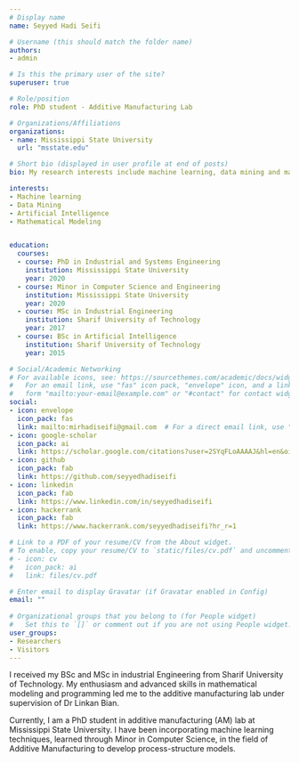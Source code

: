 ```yaml
---
# Display name
name: Seyyed Hadi Seifi

# Username (this should match the folder name)
authors:
- admin

# Is this the primary user of the site?
superuser: true

# Role/position
role: PhD student - Additive Manufacturing Lab

# Organizations/Affiliations
organizations:
- name: Mississippi State University
  url: "msstate.edu"

# Short bio (displayed in user profile at end of posts)
bio: My research interests include machine learning, data mining and mathematical modeling.

interests:
- Machine learning
- Data Mining
- Artificial Intelligence
- Mathematical Modeling


education:
  courses:
  - course: PhD in Industrial and Systems Engineering
    institution: Mississippi State University
    year: 2020
  - course: Minor in Computer Science and Engineering
    institution: Mississippi State University
    year: 2020
  - course: MSc in Industrial Engineering
    institution: Sharif University of Technology
    year: 2017
  - course: BSc in Artificial Intelligence
    institution: Sharif University of Technology
    year: 2015

# Social/Academic Networking
# For available icons, see: https://sourcethemes.com/academic/docs/widgets/#icons
#   For an email link, use "fas" icon pack, "envelope" icon, and a link in the
#   form "mailto:your-email@example.com" or "#contact" for contact widget.
social:
- icon: envelope
  icon_pack: fas
  link: mailto:mirhadiseifi@gmail.com  # For a direct email link, use "mailto:test@example.org".
- icon: google-scholar
  icon_pack: ai
  link: https://scholar.google.com/citations?user=2SYqFLoAAAAJ&hl=en&oi=ao
- icon: github
  icon_pack: fab
  link: https://github.com/seyyedhadiseifi
- icon: linkedin
  icon_pack: fab
  link: https://www.linkedin.com/in/seyyedhadiseifi
- icon: hackerrank
  icon_pack: fab
  link: https://www.hackerrank.com/seyyedhadiseifi?hr_r=1

# Link to a PDF of your resume/CV from the About widget.
# To enable, copy your resume/CV to `static/files/cv.pdf` and uncomment the lines below.  
# - icon: cv
#   icon_pack: ai
#   link: files/cv.pdf

# Enter email to display Gravatar (if Gravatar enabled in Config)
email: ""
  
# Organizational groups that you belong to (for People widget)
#   Set this to `[]` or comment out if you are not using People widget.  
user_groups:
- Researchers
- Visitors
---
```


I received my BSc and MSc in industrial Engineering from Sharif University of Technology. My enthusiasm and advanced skills in mathematical modeling and programming led me to the additive manufacturing lab under supervision of Dr Linkan Bian. 

Currently, I am a PhD student in additive manufacturing (AM) lab at Mississippi State University. I have been incorporating machine learning techniques, learned through Minor in Computer Science, in the field of Additive Manufacturing to develop process-structure models. 


